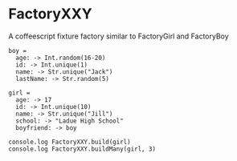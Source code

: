 FactoryXXY
==========

A coffeescript fixture factory similar to FactoryGirl and FactoryBoy

    boy = 
      age: -> Int.random(16-20)
      id: -> Int.unique(1)
      name: -> Str.unique("Jack")
      lastName: -> Str.random(5)
        
    girl =
      age: -> 17
      id: -> Int.unique(10)
      name: -> Str.unique("Jill")
      school: -> "Ladue High School"
      boyfriend: -> boy
        
    console.log FactoryXXY.build(girl)
    console.log FactoryXXY.buildMany(girl, 3)
